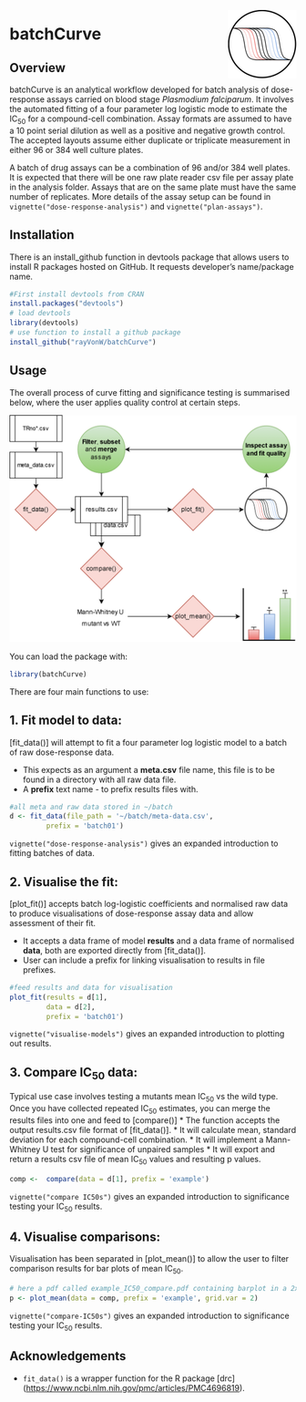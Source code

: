 
<a href="https://rayvonw.github.io/batchCurve/"><img src="man/figures/logo.png" align="right" height="120" alt="batchCurve website" /></a>

# batchCurve

## Overview

batchCurve is an analytical workflow developed for batch analysis of
dose-response assays carried on blood stage *Plasmodium falciparum*. It
involves the automated fitting of a four parameter log logistic mode to
estimate the IC<sub>50</sub> for a compound-cell combination. Assay
formats are assumed to have a 10 point serial dilution as well as a
positive and negative growth control. The accepted layouts assume either
duplicate or triplicate measurement in either 96 or 384 well culture
plates.

A batch of drug assays can be a combination of 96 and/or 384 well
plates. It is expected that there will be one raw plate reader csv file
per assay plate in the analysis folder. Assays that are on the same
plate must have the same number of replicates. More details of the assay
setup can be found in `vignette("dose-response-analysis")` and
`vignette("plan-assays")`.

## Installation

There is an install_github function in devtools package that allows
users to install R packages hosted on GitHub. It requests developer’s
name/package name.

``` r
#First install devtools from CRAN
install.packages("devtools")
# load devtools
library(devtools)
# use function to install a github package
install_github("rayVonW/batchCurve")
```

## Usage

The overall process of curve fitting and significance testing is
summarised below, where the user applies quality control at certain
steps.
<center>
<img src="./man/figures/workflow.png" width="600" />
</center>

You can load the package with:

``` r
library(batchCurve)
```

There are four main functions to use:

## 1. Fit model to data:

\[fit_data()\] will attempt to fit a four parameter log logistic model
to a batch of raw dose-response data.

- This expects as an argument a **meta.csv** file name, this file is to
  be found in a directory with all raw data file.
- A **prefix** text name - to prefix results files with.

``` r
#all meta and raw data stored in ~/batch
d <- fit_data(file_path = '~/batch/meta-data.csv', 
         prefix = 'batch01')
```

`vignette("dose-response-analysis")` gives an expanded introduction to
fitting batches of data.

## 2. Visualise the fit:

\[plot_fit()\] accepts batch log-logistic coefficients and normalised
raw data to produce visualisations of dose-response assay data and allow
assessment of their fit.

- It accepts a data frame of model **results** and a data frame of
  normalised **data**, both are exported directly from \[fit_data()\].
- User can include a prefix for linking visualisation to results in file
  prefixes.

``` r
#feed results and data for visualisation
plot_fit(results = d[1], 
         data = d[2],
         prefix = 'batch01')
```

`vignette("visualise-models")` gives an expanded introduction to
plotting out results.

## 3. Compare IC<sub>50</sub> data:

Typical use case involves testing a mutants mean IC<sub>50</sub> vs the
wild type. Once you have collected repeated IC<sub>50</sub> estimates,
you can merge the results files into one and feed to \[compare()\] \*
The function accepts the output results.csv file format of
\[fit_data()\]. \* It will calculate mean, standard deviation for each
compound-cell combination. \* It will implement a Mann-Whitney U test
for significance of unpaired samples \* It will export and return a
results csv file of mean IC<sub>50</sub> values and resulting p values.

``` r
comp <-  compare(data = d[1], prefix = 'example')
```

`vignette("compare IC50s")` gives an expanded introduction to
significance testing your IC<sub>50</sub> results.

## 4. Visualise comparisons:

Visualisation has been separated in \[plot_mean()\] to allow the user to
filter comparison results for bar plots of mean IC<sub>50</sub>.

``` r
# here a pdf called example_IC50_compare.pdf containing barplot in a 2x2 grid
p <- plot_mean(data = comp, prefix = 'example', grid.var = 2)
```

`vignette("compare-IC50s")` gives an expanded introduction to
significance testing your IC<sub>50</sub> results.

## Acknowledgements

- `fit_data()` is a wrapper function for the R package \[drc\]
  (<https://www.ncbi.nlm.nih.gov/pmc/articles/PMC4696819>).
